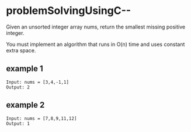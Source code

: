 # problemSolvingUsingC--
Given an unsorted integer array nums, return the smallest missing positive integer.

You must implement an algorithm that runs in O(n) time and uses constant extra space.
## example 1
    Input: nums = [3,4,-1,1]
    Output: 2
    
## example 2    
    Input: nums = [7,8,9,11,12]
    Output: 1
